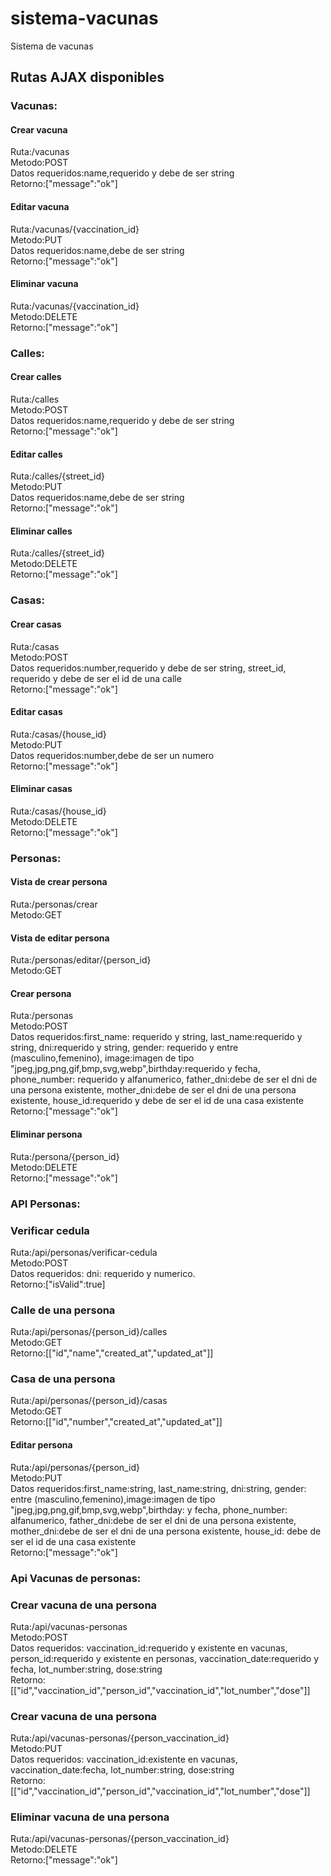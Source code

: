 # sistema-vacunas
Sistema de vacunas  
## Rutas AJAX disponibles  
### Vacunas:  
#### Crear vacuna  
Ruta:/vacunas  
Metodo:POST  
Datos requeridos:name,requerido y debe de ser string  
Retorno:["message":"ok"]  
#### Editar vacuna  
Ruta:/vacunas/{vaccination_id}  
Metodo:PUT  
Datos requeridos:name,debe de ser string  
Retorno:["message":"ok"]  
#### Eliminar vacuna  
Ruta:/vacunas/{vaccination_id}  
Metodo:DELETE  
Retorno:["message":"ok"]  
### Calles:  
#### Crear calles  
Ruta:/calles  
Metodo:POST  
Datos requeridos:name,requerido y debe de ser string  
Retorno:["message":"ok"]  
#### Editar calles  
Ruta:/calles/{street_id}  
Metodo:PUT  
Datos requeridos:name,debe de ser string  
Retorno:["message":"ok"]  
#### Eliminar calles  
Ruta:/calles/{street_id}  
Metodo:DELETE  
Retorno:["message":"ok"]  
### Casas:  
#### Crear casas  
Ruta:/casas  
Metodo:POST  
Datos requeridos:number,requerido y debe de ser string, street_id, requerido y debe de ser el id de una calle  
Retorno:["message":"ok"]  
#### Editar casas  
Ruta:/casas/{house_id}  
Metodo:PUT  
Datos requeridos:number,debe de ser un numero  
Retorno:["message":"ok"]  
#### Eliminar casas  
Ruta:/casas/{house_id}  
Metodo:DELETE  
Retorno:["message":"ok"]  
### Personas:  
#### Vista de crear persona  
Ruta:/personas/crear  
Metodo:GET  
#### Vista de editar persona  
Ruta:/personas/editar/{person_id}  
Metodo:GET  
#### Crear persona  
Ruta:/personas  
Metodo:POST  
Datos requeridos:first_name: requerido y string, last_name:requerido y string, dni:requerido y string, gender: requerido y entre (masculino,femenino),
image:imagen de tipo "jpeg,jpg,png,gif,bmp,svg,webp",birthday:requerido y fecha, phone_number: requerido y alfanumerico, father_dni:debe de ser el dni de una persona existente, mother_dni:debe de ser el dni de una persona existente, house_id:requerido y debe de ser el id de una casa existente  
Retorno:["message":"ok"]  
#### Eliminar persona  
Ruta:/persona/{person_id}  
Metodo:DELETE  
Retorno:["message":"ok"]  
### API Personas:  
### Verificar cedula  
Ruta:/api/personas/verificar-cedula  
Metodo:POST  
Datos requeridos: dni: requerido y numerico.  
Retorno:["isValid":true]  
### Calle de una persona  
Ruta:/api/personas/{person_id}/calles  
Metodo:GET    
Retorno:[["id","name","created_at","updated_at"]]  
### Casa de una persona  
Ruta:/api/personas/{person_id}/casas  
Metodo:GET  
Retorno:[["id","number","created_at","updated_at"]]  
#### Editar persona  
Ruta:/api/personas/{person_id}  
Metodo:PUT  
Datos requeridos:first_name:string, last_name:string, dni:string, gender: entre (masculino,femenino),image:imagen de tipo "jpeg,jpg,png,gif,bmp,svg,webp",birthday: y fecha, phone_number: alfanumerico, father_dni:debe de ser el dni de una persona existente, mother_dni:debe de ser el dni de una persona existente, house_id: debe de ser el id de una casa existente  
Retorno:["message":"ok"]  
### Api Vacunas de personas:  
### Crear vacuna de una persona  
Ruta:/api/vacunas-personas  
Metodo:POST  
Datos requeridos: vaccination_id:requerido y existente en vacunas, person_id:requerido y existente en personas, vaccination_date:requerido y fecha, lot_number:string, dose:string  
Retorno:[["id","vaccination_id","person_id","vaccination_id","lot_number","dose"]]  
### Crear vacuna de una persona  
Ruta:/api/vacunas-personas/{person_vaccination_id}  
Metodo:PUT  
Datos requeridos: vaccination_id:existente en vacunas, vaccination_date:fecha, lot_number:string, dose:string  
Retorno:[["id","vaccination_id","person_id","vaccination_id","lot_number","dose"]]  
### Eliminar vacuna de una persona  
Ruta:/api/vacunas-personas/{person_vaccination_id}  
Metodo:DELETE  
Retorno:["message":"ok"]  